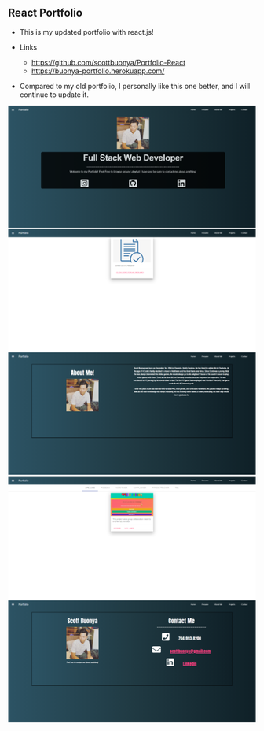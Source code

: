 ## React Portfolio

* This is my updated portfolio with react.js!

* Links
    * https://github.com/scottbuonya/Portfolio-React
    * https://buonya-portfolio.herokuapp.com/

* Compared to my old portfolio, I personally like this one better, and I will continue to update it.    

<img src="src\images\homeReact1.png">

<img src="src\images\resumeReact.png">

<img src="src\images\aboutReact.png">

<img src="src\images\projectReact.png">

<img src="src\images\contactReact.png">